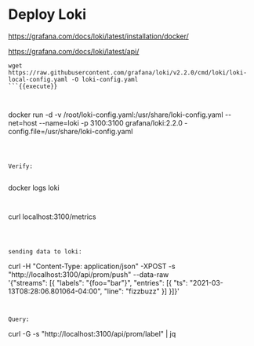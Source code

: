 
# Deploy Loki

https://grafana.com/docs/loki/latest/installation/docker/

https://grafana.com/docs/loki/latest/api/


```
wget https://raw.githubusercontent.com/grafana/loki/v2.2.0/cmd/loki/loki-local-config.yaml -O loki-config.yaml
```{{execute}}



```
docker run -d -v /root/loki-config.yaml:/usr/share/loki-config.yaml --net=host --name=loki -p 3100:3100 grafana/loki:2.2.0 -config.file=/usr/share/loki-config.yaml
```{{execute}}



Verify:


```
docker logs loki
```{{execute}}


```
curl localhost:3100/metrics
```{{execute}}



sending data to loki:

```
curl -H "Content-Type: application/json" -XPOST -s "http://localhost:3100/api/prom/push" --data-raw \
  '{"streams": [{ "labels": "{foo=\"bar\"}", "entries": [{ "ts": "2021-03-13T08:28:06.801064-04:00", "line": "fizzbuzz" }] }]}'
```{{execute}}


Query:

```
curl -G -s  "http://localhost:3100/api/prom/label" | jq
```{{execute}}

